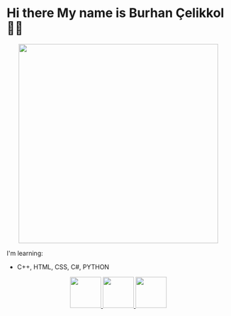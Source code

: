 # Hi there My name is Burhan Çelikkol 👋🏻

<p align=center><img align="center" src="https://trhiphopgundemi.com/green_stable.gif" width="450"></p>

I'm learning:
<br>
 * C++, HTML, CSS, C#, PYTHON

<p align=center><a href="https://github.com/burhanclkkl"> <img src="https://image.flaticon.com/icons/svg/25/25657.svg" width="70"> </a> 
<a href="https://www.linkedin.com/in/burhan-clkkl/"> <img src="https://image.flaticon.com/icons/svg/174/174857.svg" width="70"> </a> 
<a href="https://twitter.com/burhan_clkkl"> <img src="https://image.flaticon.com/icons/svg/124/124021.svg" width="70"> </a> </p>

